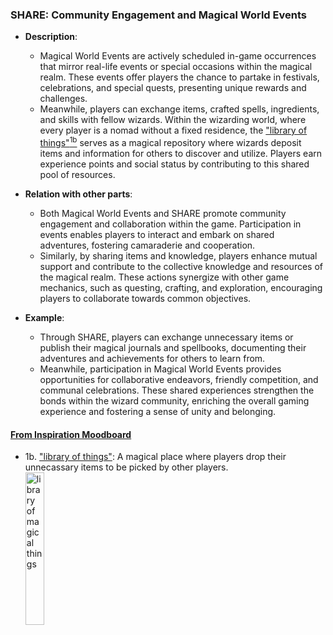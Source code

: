 ### SHARE: Community Engagement and Magical World Events

- **Description**: 
  - Magical World Events are actively scheduled in-game occurrences that mirror real-life events or special occasions within the magical realm. These events offer players the chance to partake in festivals, celebrations, and special quests, presenting unique rewards and challenges. 
  - Meanwhile, players can exchange items, crafted spells, ingredients, and skills with fellow wizards. Within the wizarding world, where every player is a nomad without a fixed residence, the ["library of things"<sup>1b</sup>](https://www.pinterest.co.uk/pin/348536458678728981/)  serves as a magical repository where wizards deposit items and information for others to discover and utilize. Players earn experience points and social status by contributing to this shared pool of resources.

- **Relation with other parts**: 
  - Both Magical World Events and SHARE promote community engagement and collaboration within the game. Participation in events enables players to interact and embark on shared adventures, fostering camaraderie and cooperation. 
  - Similarly, by sharing items and knowledge, players enhance mutual support and contribute to the collective knowledge and resources of the magical realm. These actions synergize with other game mechanics, such as questing, crafting, and exploration, encouraging players to collaborate towards common objectives.

- **Example**: 
  - Through SHARE, players can exchange unnecessary items or publish their magical journals and spellbooks, documenting their adventures and achievements for others to learn from. 
  - Meanwhile, participation in Magical World Events provides opportunities for collaborative endeavors, friendly competition, and communal celebrations. These shared experiences strengthen the bonds within the wizard community, enriching the overall gaming experience and fostering a sense of unity and belonging.

#### [From Inspiration Moodboard](https://www.pinterest.co.uk/serapath/finalwiz/)
- 1b. ["library of things"](https://www.pinterest.co.uk/pin/348536458678728981/): A magical place where players drop their unnecassary items to be picked by other players.</br>
[<img width="25%" alt="library of magical things" src="https://i.pinimg.com/564x/2a/2d/47/2a2d474883e728a28f0aafcfee69a187.jpg">](https://www.pinterest.co.uk/pin/348536458678728981/)
